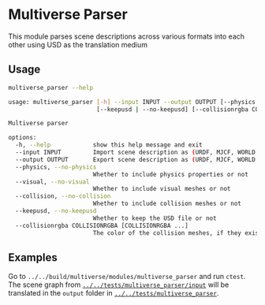 # Multiverse Parser

This module parses scene descriptions across various formats into each other using USD as the translation medium

## Usage

```bash
multiverse_parser --help
```

```bash
usage: multiverse_parser [-h] --input INPUT --output OUTPUT [--physics | --no-physics] [--visual | --no-visual] [--collision | --no-collision]
                         [--keepusd | --no-keepusd] [--collisionrgba COLLISIONRGBA [COLLISIONRGBA ...]]

Multiverse parser

options:
  -h, --help            show this help message and exit
  --input INPUT         Import scene description as (URDF, MJCF, WORLD or USD)
  --output OUTPUT       Export scene description as (URDF, MJCF, WORLD or USD)
  --physics, --no-physics
                        Whether to include physics properties or not
  --visual, --no-visual
                        Whether to include visual meshes or not
  --collision, --no-collision
                        Whether to include collision meshes or not
  --keepusd, --no-keepusd
                        Whether to keep the USD file or not
  --collisionrgba COLLISIONRGBA [COLLISIONRGBA ...]
                        The color of the collision meshes, if they exist
```

## Examples

Go to `../../build/multiverse/modules/multiverse_parser` and run `ctest`. The scene graph from [`../../tests/multiverse_parser/input`](https://github.com/Multiverse-Framework/Multiverse/tree/ICRA-2024/multiverse/tests/multiverse_parser/input) will be translated in the `output` folder in [`../../tests/multiverse_parser`](https://github.com/Multiverse-Framework/Multiverse/tree/ICRA-2024/multiverse/tests/multiverse_parser).
